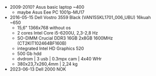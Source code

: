 * 2009-2010? Asus basic laptop ~400
  * maybe Asus Eee PC 1001p-MU17
* 2016-05-15 Dell Vostro 3559 Black (VAN15SKL1701_006_UBU) 16kuah ~650
  * 15,6" 1366x768 without os
  * 2 cores Intel Core i5-6200U, 2,3-2,8 Hz
  * SO-DIMM Crucial DDR3 16GB 2x8GB 1600MHz (CT2KIT102464BF160B)
  * integrated Intel HD Graphics 520
  * 500 Gb hdd
  * dvdrom | 3 usb | 0.3mpx cam | 4x40 WHr
  * 380x23,7x260,4mm | 2,24 kg
* 2023-06-13 Dell 2000 NOK
